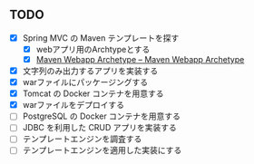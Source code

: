 ## TODO
- [x] Spring MVC の Maven テンプレートを探す
  - [x] webアプリ用のArchtypeとする
  - [x] [Maven Webapp Archetype – Maven Webapp Archetype](https://maven.apache.org/archetypes/maven-archetype-webapp/)
- [x] 文字列のみ出力するアプリを実装する
- [x] warファイルにパッケージングする
- [x] Tomcat の Docker コンテナを用意する
- [x] warファイルをデプロイする
- [ ] PostgreSQL の Docker コンテナを用意する
- [ ] JDBC を利用した CRUD アプリを実装する
- [ ] テンプレートエンジンを調査する
- [ ] テンプレートエンジンを適用した実装にする